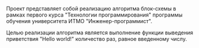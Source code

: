 Проект представляет собой реализацию алгоритма блок-схемы в рамках первого курса "Технологии программирования" 
программы обучения университета ИТМО "Инженер-программист".

Целью реализации алгоритма является выполнение функции выведения приветствия 
"Hello world!" количество раз, равное введенному числу.
